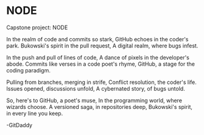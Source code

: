 # NODE
Capstone project: NODE

In the realm of code and commits so stark,
GitHub echoes in the coder's park.
Bukowski's spirit in the pull request,
A digital realm, where bugs infest.

In the push and pull of lines of code,
A dance of pixels in the developer's abode.
Commits like verses in a code poet's rhyme,
GitHub, a stage for the coding paradigm.

Pulling from branches, merging in strife,
Conflict resolution, the coder's life.
Issues opened, discussions unfold,
A cybernated story, of bugs untold.

So, here's to GitHub, a poet's muse,
In the programming world, where wizards choose.
A versioned saga, in repositories deep,
Bukowski's spirit, in every line you keep.

-GitDaddy
